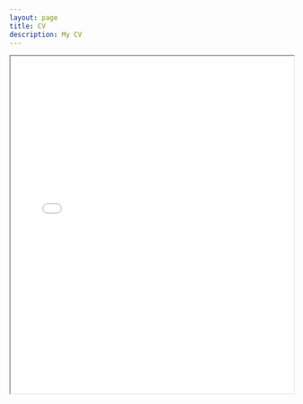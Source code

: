 ```yaml
---
layout: page
title: CV
description: My CV
---
```


<iframe src="heeraimmandi.github.io/docs/assets/CV_HeeraImmandi.pdf" width="100%" height="600px">
    This browser does not support PDFs. Please download the PDF to view it:
    <a href="heeraimmandi.github.io/docs/assets/CV_HeeraImmandi.pdf">Download PDF</a>
</iframe>
